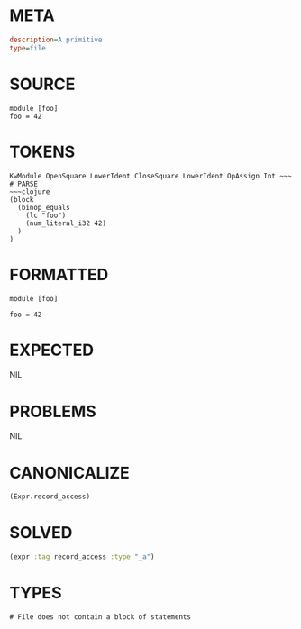 # META
~~~ini
description=A primitive
type=file
~~~
# SOURCE
~~~roc
module [foo]
foo = 42
~~~
# TOKENS
~~~text
KwModule OpenSquare LowerIdent CloseSquare LowerIdent OpAssign Int ~~~
# PARSE
~~~clojure
(block
  (binop_equals
    (lc "foo")
    (num_literal_i32 42)
  )
)
~~~
# FORMATTED
~~~roc
module [foo]

foo = 42
~~~
# EXPECTED
NIL
# PROBLEMS
NIL
# CANONICALIZE
~~~clojure
(Expr.record_access)
~~~
# SOLVED
~~~clojure
(expr :tag record_access :type "_a")
~~~
# TYPES
~~~roc
# File does not contain a block of statements
~~~
